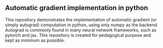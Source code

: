 ## Automatic gradient implementation in python

This repository demonstrates the implementation of automatic gradient (or simply autograd) computation in python, using only numpy as the backend. Autograd is commonly found in many neural network frameworks, such as pytorch and jax. This repository is created for pedagogical purpose and kept as minimum as possible.
